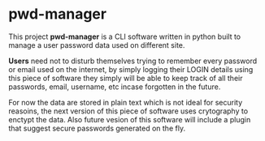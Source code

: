 # pwd-manager
This project **pwd-manager** is a CLI software written in python built to manage a user password data used on different site.

**Users** need not to disturb themselves trying to remember every password or email used on the internet, by simply logging their LOGIN details using this piece of software they simply will be able to keep track of all their passwords, email, username, etc incase forgotten in the future.

For now the data are stored in plain text which is not ideal for security reasoins, the next version of this piece of software uses crytography to enctypt the data. Also future vesion of this software will include a plugin that suggest secure passwords generated on the fly.